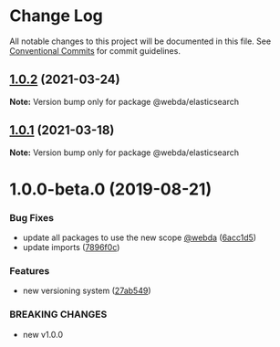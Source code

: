 # Change Log

All notable changes to this project will be documented in this file.
See [Conventional Commits](https://conventionalcommits.org) for commit guidelines.

## [1.0.2](https://github.com/loopingz/webda.io/compare/@webda/elasticsearch@1.0.1...@webda/elasticsearch@1.0.2) (2021-03-24)

**Note:** Version bump only for package @webda/elasticsearch





## [1.0.1](https://github.com/loopingz/webda.io/compare/@webda/elasticsearch@1.0.0...@webda/elasticsearch@1.0.1) (2021-03-18)

**Note:** Version bump only for package @webda/elasticsearch





# 1.0.0-beta.0 (2019-08-21)


### Bug Fixes

* update all packages to use the new scope [@webda](https://github.com/webda) ([6acc1d5](https://github.com/loopingz/webda.io/commit/6acc1d5))
* update imports ([7896f0c](https://github.com/loopingz/webda.io/commit/7896f0c))


### Features

* new versioning system ([27ab549](https://github.com/loopingz/webda.io/commit/27ab549))


### BREAKING CHANGES

* new v1.0.0

